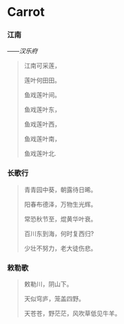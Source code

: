 # Carrot

### 江南

——*汉乐府*

> 江南可采莲，
>
> 莲叶何田田。
>
> 鱼戏莲叶间。
>
> 鱼戏莲叶东，
>
> 鱼戏莲叶西，
>
> 鱼戏莲叶南，
>
> 鱼戏莲叶北.

### 长歌行

> 青青园中葵，朝露待日晞。
>
> 阳春布德泽，万物生光辉。
>
> 常恐秋节至，焜黄华叶衰。
>
> 百川东到海，何时复西归?
>
> 少壮不努力，老大徒伤悲。

### 敕勒歌

> 敕勒川，阴山下。
>
> 天似穹庐，笼盖四野。
>
> 天苍苍，野茫茫，风吹草低见牛羊。

